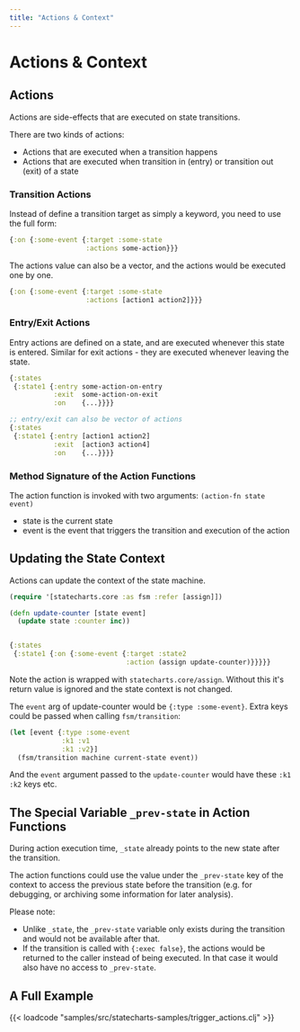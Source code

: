 ```yaml
---
title: "Actions & Context"
---
```


# Actions & Context

## Actions

Actions are side-effects that are executed on state transitions.

There are two kinds of actions:
- Actions that are executed when a transition happens
- Actions that are executed when transition in (entry) or transition out (exit) of a state

### Transition Actions

Instead of define a transition target as simply a keyword, you need to use the full form:

```clojure
{:on {:some-event {:target :some-state
                   :actions some-action}}}
```

The actions value can also be a vector, and the actions would be executed one by one.
```clojure
{:on {:some-event {:target :some-state
                   :actions [action1 action2]}}}
```

### Entry/Exit Actions

Entry actions are defined on a state, and are executed whenever this state is entered. Similar for exit actions - they are executed whenever leaving the state.

```clojure
{:states
 {:state1 {:entry some-action-on-entry
           :exit  some-action-on-exit
           :on    {...}}}}

;; entry/exit can also be vector of actions
{:states
 {:state1 {:entry [action1 action2]
           :exit  [action3 action4]
           :on    {...}}}}
```


### Method Signature of the Action Functions

The action function is invoked with two arguments: `(action-fn state event)`

* state is the current state
* event is the event that triggers the transition and execution of the action


## Updating the State Context

Actions can update the context of the state machine.

```clojure
(require '[statecharts.core :as fsm :refer [assign]])

(defn update-counter [state event]
  (update state :counter inc))


{:states
 {:state1 {:on {:some-event {:target :state2
                             :action (assign update-counter)}}}}}
```

Note the action is wrapped with `statecharts.core/assign`. Without this it's return value is ignored and the state context is not changed.

The `event` arg of update-counter would be `{:type :some-event}`. Extra keys could be passed when calling `fsm/transition`:

```clojure
(let [event {:type :some-event
             :k1 :v1
             :k1 :v2}]
  (fsm/transition machine current-state event))
```

And the `event` argument passed to the `update-counter` would have these `:k1`
`:k2` keys etc.

## The Special Variable `_prev-state` in Action Functions

During action execution time, `_state` already points to the new
state after the transition.

The action functions could use the value under the `_prev-state` key of the context
to access the previous state before the transition (e.g. for debugging, or
archiving some information for later analysis).

Please note:
- Unlike `_state`, the `_prev-state` variable only exists during the transition and
  would not be available after that.
- If the transition is called with `{:exec false}`, the actions would be returned
  to the caller instead of being executed. In that case it would also have no
  access to `_prev-state`.

## A Full Example

{{< loadcode "samples/src/statecharts-samples/trigger_actions.clj" >}}
